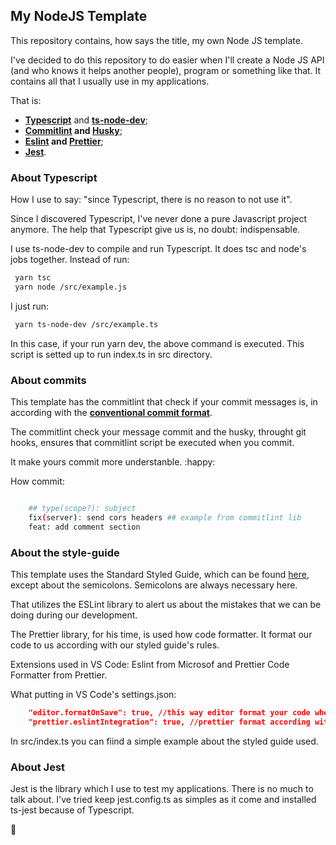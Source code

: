 ## My NodeJS Template

This repository contains, how says the title, my own Node JS template.

I've decided to do this repository to do easier when I'll create a Node JS API (and who knows it helps another people), program or something like that. It contains all that I usually use in my applications.

That is:

- **[Typescript](https://www.typescriptlang.org)** and **[ts-node-dev](https://www.npmjs.com/package/ts-node-dev)**;
- **[Commitlint](https://commitlint.js.org/#/) and [Husky](https://github.com/typicode/husky)**;
- **[Eslint](https://github.com/eslint/eslint) and [Prettier](https://prettier.io)**;
- **[Jest](https://jestjs.io)**.

### About Typescript

How I use to say: "since Typescript, there is no reason to not use it".

Since I discovered Typescript, I've never done a pure Javascript project anymore. The help that Typescript give us is, no doubt: indispensable.

I use ts-node-dev to compile and run Typescript. It does tsc and node's jobs together. Instead of run:

```bash
 yarn tsc
 yarn node /src/example.js
```

I just run:

```bash
 yarn ts-node-dev /src/example.ts
```

In this case, if your run yarn dev, the above command is executed. This script is setted up to run index.ts in src directory.

### About commits

This template has the commitlint that check if your commit messages is, in according with the **[conventional commit format](https://www.conventionalcommits.org/en/v1.0.0/)**.

The commitlint check your message commit and the husky, throught git hooks, ensures that commitlint script be executed when you commit.

It make yours commit more understanble. :happy:

How commit:

```bash

    ## type(scope?): subject
    fix(server): send cors headers ## example from commitlint lib
    feat: add comment section

```

### About the style-guide

This template uses the Standard Styled Guide, which can be found [here](https://github.com/standard/standard/), except about the semicolons. Semicolons are always necessary here.

That utilizes the ESLint library to alert us about the mistakes that we can be doing during our development.

The Prettier library, for his time, is used how code formatter. It format our code to us according with our styled guide's rules.

Extensions used in VS Code: Eslint from Microsof and Prettier Code Formatter from Prettier.

What putting in VS Code's settings.json:

```json
    "editor.formatOnSave": true, //this way editor format your code when you save
    "prettier.eslintIntegration": true, //prettier format according with eslint rules
```

In src/index.ts you can fiind a simple example about the styled guide used.

### About Jest

Jest is the library which I use to test my applications. There is no much to talk about. I've tried keep jest.config.ts as simples as it come and installed ts-jest because of Typescript.

:metal: